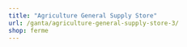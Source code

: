 ```yaml
---
title: "Agriculture General Supply Store"
url: /ganta/agriculture-general-supply-store-3/
shop: ferme
---
```

